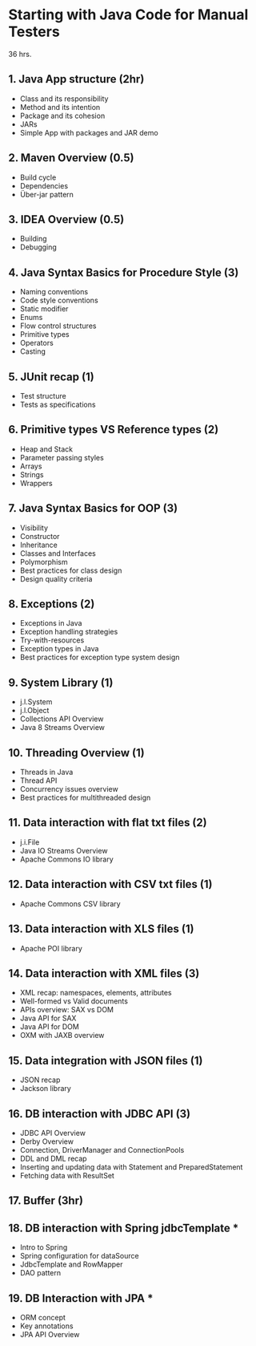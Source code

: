 # Starting with Java Code for Manual Testers
36 hrs.

## 1. Java App structure (2hr)
- Class and its responsibility 
- Method and its intention 
- Package and its cohesion 
- JARs
- Simple App with packages and JAR demo 
## 2. Maven Overview (0.5)
- Build cycle
- Dependencies
- Über-jar pattern
## 3. IDEA Overview (0.5)
- Building
- Debugging
## 4. Java Syntax Basics for Procedure Style (3)
- Naming conventions
- Code style conventions 
- Static modifier
- Enums
- Flow control structures
- Primitive types
- Operators 
- Casting 
## 5. JUnit recap (1)
- Test structure
- Tests as specifications
## 6. Primitive types VS Reference types (2)
- Heap and Stack
- Parameter passing styles
- Arrays 
- Strings 
- Wrappers
## 7. Java Syntax Basics for OOP (3)
- Visibility
- Constructor 
- Inheritance 
- Classes and Interfaces 
- Polymorphism 
- Best practices for class design 
- Design quality criteria 
## 8. Exceptions (2)
- Exceptions in Java 
- Exception handling strategies
- Try-with-resources
- Exception types in Java
- Best practices for exception type system design 
## 9. System Library (1)
- j.l.System 
- j.l.Object
- Collections API Overview
- Java 8 Streams Overview
## 10. Threading Overview (1)
- Threads in Java 
- Thread API 
- Concurrency issues overview
- Best practices for multithreaded design 
## 11. Data interaction with flat txt files (2)
- j.i.File
- Java IO Streams Overview
- Apache Commons IO library
## 12. Data interaction with CSV txt files (1)
- Apache Commons CSV library
## 13. Data interaction with XLS files (1)
- Apache POI library
## 14. Data interaction with XML files (3)
- XML recap: namespaces, elements, attributes
- Well-formed vs Valid documents
- APIs overview: SAX vs DOM
- Java API for SAX
- Java API for DOM
- OXM with JAXB overview
## 15. Data integration with JSON files (1)
- JSON recap
- Jackson library
## 16. DB interaction with JDBC API (3)
- JDBC API Overview
- Derby Overview
- Connection, DriverManager and ConnectionPools
- DDL and DML recap
- Inserting and updating data with Statement and PreparedStatement
- Fetching data with ResultSet
## 17. Buffer (3hr)
## 18. DB interaction with Spring jdbcTemplate *
- Intro to Spring
- Spring configuration for dataSource
- JdbcTemplate and RowMapper
- DAO pattern
## 19. DB Interaction with JPA *
- ORM concept 
- Key annotations
- JPA API Overview


